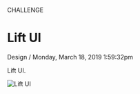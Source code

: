 <p class="type">CHALLENGE</p>

# Lift UI

<p class="meta">Design  /  Monday, March 18, 2019 1:59:32pm</p>

Lift UI.

![Lift UI](https://farooq-agent.web.app/assets/images/works/large/lift-ui.jpg)
